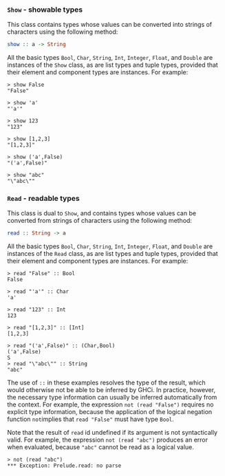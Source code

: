 ### `Show` - showable types
This class contains types whose values can be converted into strings of characters using the following method:
```Haskell
show :: a -> String

```
All the basic types `Bool`, `Char`, `String`, `Int`, `Integer`, `Float`, and `Double` are instances of the `Show` class, as are list types and tuple types, provided that their element and component types are instances. For example:
```Shell
> show False
"False"

> show 'a'
"'a'"

> show 123
"123"

> show [1,2,3]
"[1,2,3]"

> show ('a',False)
"('a',False)"

> show "abc"
"\"abc\""

```

### `Read` - readable types
This class is dual to `Show`, and contains types whose values can be converted from strings of characters using the following method:
```Haskell
read :: String -> a

```
All the basic types `Bool`, `Char`, `String`, `Int`, `Integer`, `Float`, and `Double` are instances of the `Read` class, as are list types and tuple types, provided that their element and component types are instances. For example:
```Shell
> read "False" :: Bool
False

> read "'a'" :: Char
'a'

> read "123" :: Int
123

> read "[1,2,3]" :: [Int]
[1,2,3]

> read "('a',False)" :: (Char,Bool)
('a',False)
S
> read "\"abc\"" :: String
"abc"

```
The use of `::` in these examples resolves the type of the result, which would otherwise not be able to be inferred by GHCi. In practice, however, the necessary type information can usually be inferred automatically from the context. For example, the expression `not (read "False")` requires no explicit type information, because the application of the logical negation function `not`implies that `read "False"` must have type `Bool`.

Note that the result of `read` id undefined if its argument is not syntactically valid. For example, the expression `not (read "abc")` produces an error when evaluated, because `"abc"` cannot be read as a logical value.
```Shell
> not (read "abc")
*** Exception: Prelude.read: no parse

```

